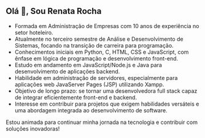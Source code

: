 ## Olá 👋, Sou Renata Rocha

- Formada em Administração de Empresas com 10 anos de experiência no setor hoteleiro.
- Atualmente no terceiro semestre de Análise e Desenvolvimento de Sistemas, focando na transição de carreira para programação.
- Conhecimentos iniciais em Python, C, HTML, CSS e JavaScript, com ênfase em lógica de programação e desenvolvimento front-end.
- Estudo em andamento em JavaScript/Node.js e Java para desenvolvimento de aplicações backend.
- Habilidade em administração de servidores, especialmente para aplicações web JavaServer Pages (JSP) utilizando Xampp.
- Objetivo de longo prazo: se tornar uma desenvolvedora full stack capaz de integrar eficientemente front-end e backend.
- Interesse em contribuir para projetos que exigem habilidades versáteis e uma abordagem integrada ao desenvolvimento de software.

Estou animada para continuar minha jornada na tecnologia e contribuir com soluções inovadoras!
